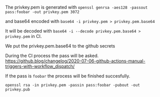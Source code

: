 The privkey.pem is generated with `openssl genrsa -aes128 -passout pass:foobar -out privkey.pem 3072`

and base64 encoded with `base64 -i privkey.pem > privkey.pem.base64`

It will be decoded with `base64 -i --decode privkey.pem.base64 > privkey.pem` in CI.

We put the privkey.pem.base64 to the github secrets

During the CI process the pass will be asked.
https://github.blog/changelog/2020-07-06-github-actions-manual-triggers-with-workflow_dispatch/

If the pass is `foobar` the process will be finished succesfully.

`openssl rsa -in privkey.pem -passin pass:foobar -pubout -out privkey.pub`